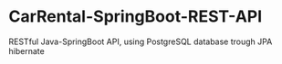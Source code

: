 # CarRental-SpringBoot-REST-API
RESTful Java-SpringBoot API, using PostgreSQL database trough JPA hibernate 
